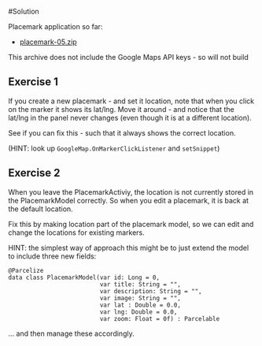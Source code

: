 #Solution

Placemark application so far:

- [placemark-05.zip](archives/placemark-05.zip)

This archive does not include the Google Maps API keys - so will not build


## Exercise 1

If you create a new placemark - and set it location, note that when you click on the marker it shows its lat/lng. Move it around - and notice that the lat/lng in the panel never changes (even though it is at a different location).

See if you can fix this - such that it always shows the correct location.

(HINT: look up `GoogleMap.OnMarkerClickListener` and `setSnippet`)


## Exercise 2

When you leave the PlacemarkActiviy, the location is not currently stored in the PlacemarkModel correctly. So when you edit a placemark, it is back at the default location.

Fix this by making location part of the placemark model, so we can edit and change the locations for existing markers.

HINT: the simplest way of approach this might be to just extend the model to include three new fields:

~~~
@Parcelize
data class PlacemarkModel(var id: Long = 0,
                          var title: String = "",
                          var description: String = "",
                          var image: String = "",
                          var lat : Double = 0.0,
                          var lng: Double = 0.0,
                          var zoom: Float = 0f) : Parcelable
~~~

... and then manage these accordingly.